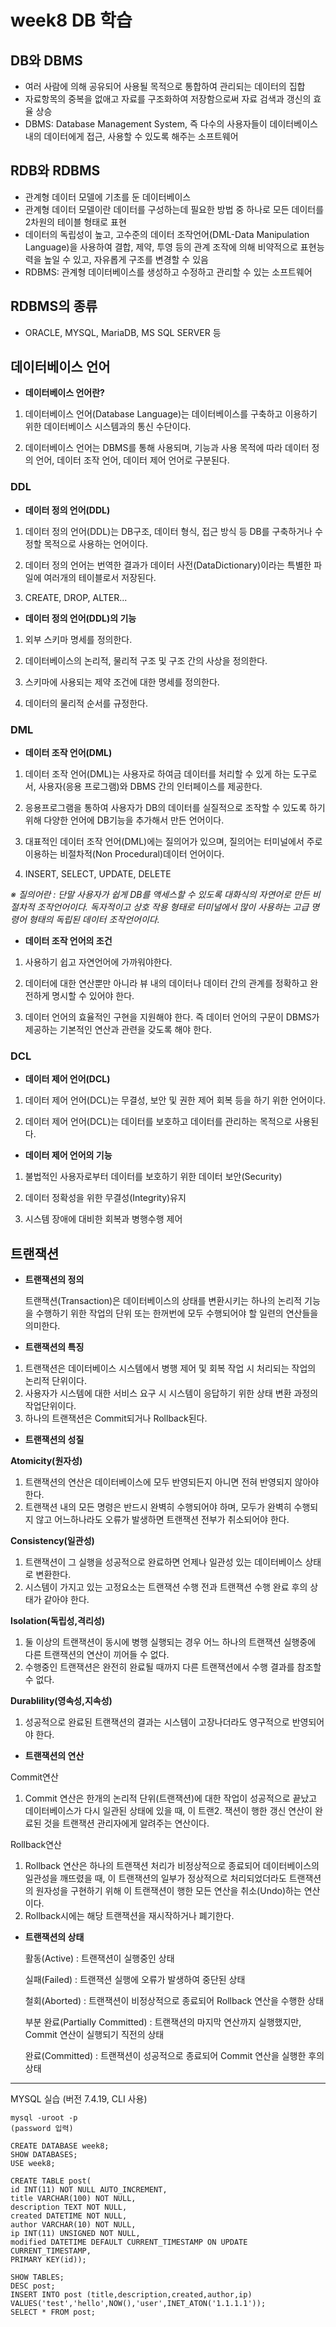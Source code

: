 # week8 DB 학습

## DB와 DBMS
- 여러 사람에 의해 공유되어 사용될 목적으로 통합하여 관리되는 데이터의 집합
- 자료항목의 중복을 없애고 자료를 구조화하여 저장함으로써 자료 검색과 갱신의 효율 상승
- DBMS: Database Management System, 즉 다수의 사용자들이 데이터베이스 내의 데이터에게 접근, 사용할 수 있도록 해주는 소프트웨어

## RDB와 RDBMS
- 관계형 데이터 모델에 기초를 둔 데이터베이스
- 관계형 데이터 모델이란 데이터를 구성하는데 필요한 방법 중 하나로 모든 데이터를 2차원의 테이블 형태로 표현
- 데이터의 독립성이 높고, 고수준의 데이터 조작언어(DML-Data Manipulation Language)을 사용하여 결합, 제약, 투영 등의 관계 조작에 의해 비약적으로 표현능력을 높일 수 있고, 자유롭게 구조를 변경할 수 있음
- RDBMS: 관계형 데이터베이스를 생성하고 수정하고 관리할 수 있는 소프트웨어

## RDBMS의 종류
- ORACLE, MYSQL, MariaDB, MS SQL SERVER 등

## 데이터베이스 언어

- **데이터베이스 언어란?** 

1. 데이터베이스 언어(Database Language)는 데이터베이스를 구축하고 이용하기 위한 데이터베이스 시스템과의 통신 수단이다.

2. 데이터베이스 언어는 DBMS를 통해 사용되며, 기능과 사용 목적에 따라 데이터 정의 언어, 데이터 조작 언어, 데이터 제어 언어로 구분된다.


### DDL

- **데이터 정의 언어(DDL)**

1. 데이터 정의 언어(DDL)는 DB구조, 데이터 형식, 접근 방식 등 DB를 구축하거나 수정할 목적으로 사용하는 언어이다.

2. 데이터 정의 언어는 번역한 결과가 데이터 사전(DataDictionary)이라는 특별한 파일에 여러개의 테이블로서 저장된다.

3. CREATE, DROP, ALTER...


- **데이터 정의 언어(DDL)의 기능**

1. 외부 스키마 명세를 정의한다.

2. 데이터베이스의 논리적, 물리적 구조 및 구조 간의 사상을 정의한다.

3. 스키마에 사용되는 제약 조건에 대한 명세를 정의한다.

4. 데이터의 물리적 순서를 규정한다.


### DML

- **데이터 조작 언어(DML)** 

1. 데이터 조작 언어(DML)는 사용자로 하여금 데이터를 처리할 수 있게 하는 도구로서, 사용자(응용 프로그램)와 DBMS 간의 인터페이스를 제공한다.

2. 응용프로그램을 통하여 사용자가 DB의 데이터를 실질적으로 조작할 수 있도록 하기 위해 다양한 언어에 DB기능을 추가해서 만든 언어이다.

3. 대표적인 데이터 조작 언어(DML)에는 질의어가 있으며, 질의어는 터미널에서 주로 이용하는 비절차적(Non Procedural)데이터 언어이다.

4. INSERT, SELECT, UPDATE, DELETE 

*※ 질의어란 : 단말 사용자가 쉽게 DB를 액세스할 수 있도록 대화식의 자연어로 만든 비절차적 조작언어이다. 독자적이고 상호 작용 형태로 터미널에서 많이 사용하는 고급 명령어 형태의 독립된 데이터 조작언어이다.*


- **데이터 조작 언어의 조건**

1. 사용하기 쉽고 자연언어에 가까워야한다.

2. 데이터에 대한 연산뿐만 아니라 뷰 내의 데이터나 데이터 간의 관계를 정확하고 완전하게 명시할 수 있어야 한다.

3. 데이터 언어의 효율적인 구현을 지원해야 한다. 즉 데이터 언어의 구문이 DBMS가 제공하는 기본적인 연산과 관련을 갖도록 해야 한다.


### DCL

- **데이터 제어 언어(DCL)**

1. 데이터 제어 언어(DCL)는 무결성, 보안 및 권한 제어 회복 등을 하기 위한 언어이다.

2. 데이터 제어 언어(DCL)는 데이터를 보호하고 데이터를 관리하는 목적으로 사용된다.


- **데이터 제어 언어의 기능**

1. 불법적인 사용자로부터 데이터를 보호하기 위한 데이터 보안(Security)

2. 데이터 정확성을 위한 무결성(Integrity)유지

3. 시스템 장애에 대비한 회복과 병행수행 제어


## 트랜잭션


- **트랜잭션의 정의**  

  트랜잭션(Transaction)은 데이터베이스의 상태를 변환시키는 하나의 논리적 기능을 수행하기 위한 작업의 단위 또는 한꺼번에 모두 수행되어야 할 일련의 연산들을 의미한다.



- **트랜잭션의 특징**
1. 트랜잭션은 데이터베이스 시스템에서 병행 제어 및 회복 작업 시 처리되는 작업의 논리적 단위이다.
2. 사용자가 시스템에 대한 서비스 요구 시 시스템이 응답하기 위한 상태 변환 과정의 작업단위이다.
3. 하나의 트랜잭션은 Commit되거나 Rollback된다.



- **트랜잭션의 성질** 

**Atomicity(원자성)**
1. 트랜잭션의 연산은 데이터베이스에 모두 반영되든지 아니면 전혀 반영되지 않아야 한다.
2. 트랜잭션 내의 모든 명령은 반드시 완벽히 수행되어야 하며, 모두가 완벽히 수행되지 않고 어느하나라도 오류가 발생하면 트랜잭션 전부가 취소되어야 한다.


**Consistency(일관성)**
1. 트랜잭션이 그 실행을 성공적으로 완료하면 언제나 일관성 있는 데이터베이스 상태로 변환한다.
2. 시스템이 가지고 있는 고정요소는 트랜잭션 수행 전과 트랜잭션 수행 완료 후의 상태가 같아야 한다.


**Isolation(독립성,격리성)**
1. 둘 이상의 트랜잭션이 동시에 병행 실행되는 경우 어느 하나의 트랜잭션 실행중에 다른 트랜잭션의 연산이 끼어들 수 없다.
2. 수행중인 트랜잭션은 완전히 완료될 때까지 다른 트랜잭션에서 수행 결과를 참조할 수 없다.


**Durablility(영속성,지속성)**
1. 성공적으로 완료된 트랜잭션의 결과는 시스템이 고장나더라도 영구적으로 반영되어야 한다.



- **트랜잭션의 연산** 

Commit연산
1. Commit 연산은 한개의 논리적 단위(트랜잭션)에 대한 작업이 성공적으로 끝났고 데이터베이스가 다시 일관된 상태에 있을 때, 이 트랜2. 잭션이 행한 갱신 연산이 완료된 것을 트랜잭션 관리자에게 알려주는 연산이다.


Rollback연산
1. Rollback 연산은 하나의 트랜잭션 처리가 비정상적으로 종료되어 데이터베이스의 일관성을 깨뜨렸을 때, 이 트랜잭션의 일부가 정상적으로 처리되었더라도 트랜잭션의 원자성을 구현하기 위해 이 트랜잭션이 행한 모든 연산을 취소(Undo)하는 연산이다.
2. Rollback시에는 해당 트랜잭션을 재시작하거나 폐기한다.



- **트랜잭션의 상태**

  활동(Active) : 트랜잭션이 실행중인 상태

  실패(Failed) : 트랜잭션 실행에 오류가 발생하여 중단된 상태

  철회(Aborted) : 트랜잭션이 비정상적으로 종료되어 Rollback 연산을 수행한 상태

  부분 완료(Partially Committed) : 트랜잭션의 마지막 연산까지 실행했지만, Commit 연산이 실행되기 직전의 상태

  완료(Committed) : 트랜잭션이 성공적으로 종료되어 Commit 연산을 실행한 후의 상태



---------------------------------------

MYSQL 실습 (버전 7.4.19, CLI 사용)

    mysql -uroot -p
    (password 입력)
    
    CREATE DATABASE week8;
    SHOW DATABASES;
    USE week8;
    
    CREATE TABLE post(
    id INT(11) NOT NULL AUTO_INCREMENT,
    title VARCHAR(100) NOT NULL,
    description TEXT NOT NULL,
    created DATETIME NOT NULL,
    author VARCHAR(10) NOT NULL,
    ip INT(11) UNSIGNED NOT NULL,
    modified DATETIME DEFAULT CURRENT_TIMESTAMP ON UPDATE CURRENT_TIMESTAMP,
    PRIMARY KEY(id));
    
    SHOW TABLES;
    DESC post;
    INSERT INTO post (title,description,created,author,ip) VALUES('test','hello',NOW(),'user',INET_ATON('1.1.1.1'));
    SELECT * FROM post;
    
